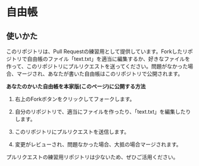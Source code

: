# 自由帳
## 使いかた
このリポジトリは、Pull Requestの練習用として提供しています。Forkしたリポジトリで自由帳のファイル「text.txt」を適当に編集するか、好きなファイルを作って、このリポジトリにプルリクエストを送ってください。問題がなかった場合、マージされ、あなたが書いた自由帳はこのリポジトリで公開されます。

**あなたのかいた自由帳を本家版(このページ)に公開する方法**

1. 右上のForkボタンをクリックしてフォークします。

2. 自分のリポジトリで、適当にファイルを作ったり、「text.txt」を編集したりします。

3. このリポジトリにプルリクエストを送信します。

4. 変更がレビューされ、問題なかった場合、大抵の場合マージされます。

プルリクエストの練習用リポジトリは少ないため、ぜひご活用ください。
